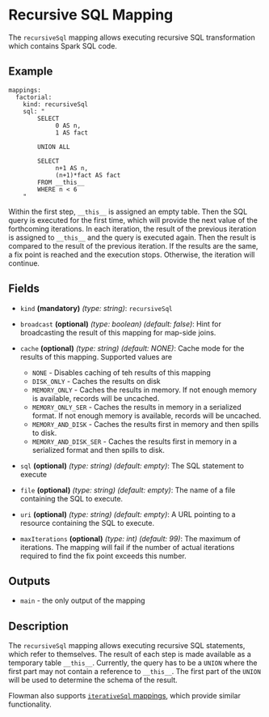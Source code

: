 # Recursive SQL Mapping
The `recursiveSql` mapping allows executing recursive SQL transformation which contains Spark SQL code.

## Example
```
mappings:
  factorial:
    kind: recursiveSql
    sql: "
        SELECT
             0 AS n,
             1 AS fact
        
        UNION ALL
        
        SELECT
             n+1 AS n,
             (n+1)*fact AS fact
        FROM __this__
        WHERE n < 6
    "
```
Within the first step, `__this__` is assigned an empty table. Then the SQL query is executed for the first time, 
which will provide the next value of the forthcoming iterations. In each iteration, the result of the previous 
iteration is assigned to `__this__` and the query is executed again. Then the result is compared to the result of
the previous iteration. If the results are the same, a fix point is reached and the
execution stops. Otherwise, the iteration will continue.

## Fields
* `kind` **(mandatory)** *(type: string)*: `recursiveSql`

* `broadcast` **(optional)** *(type: boolean)* *(default: false)*: 
Hint for broadcasting the result of this mapping for map-side joins.

* `cache` **(optional)** *(type: string)* *(default: NONE)*:
Cache mode for the results of this mapping. Supported values are
  * `NONE` - Disables caching of teh results of this mapping
  * `DISK_ONLY` - Caches the results on disk
  * `MEMORY_ONLY` - Caches the results in memory. If not enough memory is available, records will be uncached.
  * `MEMORY_ONLY_SER` - Caches the results in memory in a serialized format. If not enough memory is available, records will be uncached.
  * `MEMORY_AND_DISK` - Caches the results first in memory and then spills to disk.
  * `MEMORY_AND_DISK_SER` - Caches the results first in memory in a serialized format and then spills to disk.

* `sql` **(optional)** *(type: string)* *(default: empty)*: 
The SQL statement to execute

* `file` **(optional)** *(type: string)* *(default: empty)*: 
The name of a file containing the SQL to execute.

* `uri` **(optional)** *(type: string)* *(default: empty)*: 
A URL pointing to a resource containing the SQL to execute.

* `maxIterations` **(optional)** *(type: int)* *(default: 99)*:
The maximum of iterations. The mapping will fail if the number of actual iterations required to find the fix point 
exceeds this number.


## Outputs
* `main` - the only output of the mapping


## Description
The `recursiveSql` mapping allows executing recursive SQL statements, which refer to themselves. The result of each
step is made available as a temporary table `__this__`. Currently, the query has to be a `UNION` where the first part
may not contain a reference to `__this__`. The first part of the `UNION` will be used to determine the schema of the
result.

Flowman also supports [`iterativeSql` mappings](iterative-sql.md), which provide similar functionality.
